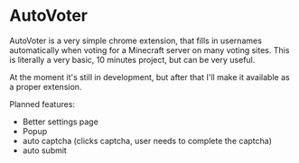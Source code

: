 # AutoVoter

AutoVoter is a very simple chrome extension, that fills in usernames automatically when voting for a Minecraft server on many voting sites.
This is literally a very basic, 10 minutes project, but can be very useful.

At the moment it's still in development, but after that I'll make it available as a proper extension.

Planned features:

- Better settings page
- Popup
- auto captcha (clicks captcha, user needs to complete the captcha)
- auto submit